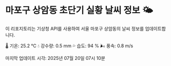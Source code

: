 
# 마포구 상암동 초단기 실황 날씨 정보 🌤️

이 리포지토리는 기상청 API를 사용하여 서울 마포구 상암동의 날씨 정보를 업데이트합니다. 

🌡️ 기온: 25.2 ℃
💧 강수량: 0.5 mm
💦 습도: 94 %
🌬️ 풍속: 0.8 m/s

마지막 업데이트 시각: 2025년 07월 20일 07시 10분    
